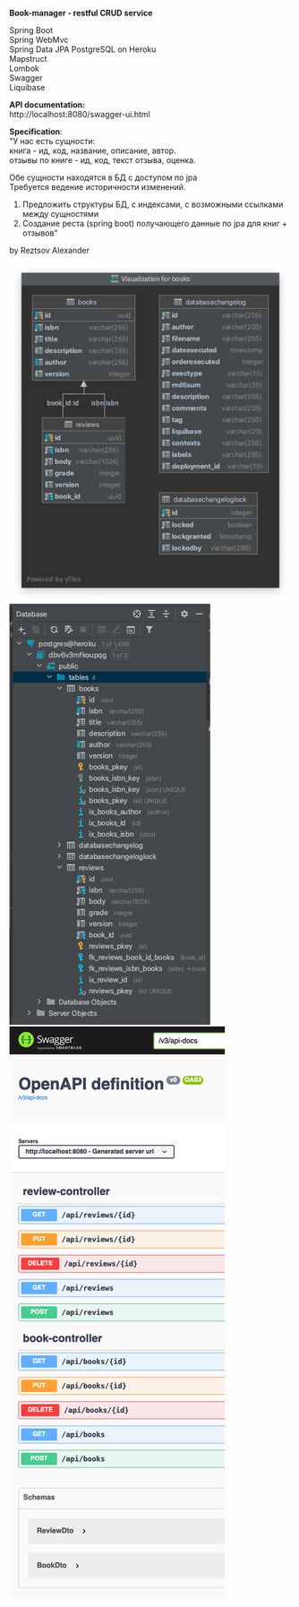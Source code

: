 **Book-manager - restful CRUD service**

Spring Boot  
Spring WebMvc  
Spring Data JPA
PostgreSQL on Heroku               
Mapstruct               
Lombok              
Swagger                         
Liquibase

****API documentation:****                  
http://localhost:8080/swagger-ui.html

**Specification**:                      
"У нас есть сущности:               
книга - ид, код, название, описание, автор.             
отзывы по книге - ид, код, текст отзыва, оценка.

Обе сущности находятся в БД с доступом по jpa               
Требуется ведение историчности изменений.
1. Предложить структуры БД, с индексами, с возможными ссылками между сущностями
2. Создание  реста (spring boot) получающего данные по jpa для книг + отзывов"

by Reztsov Alexander

![db_schema](src/main/resources/image/db_schema.png)
![db_indexes](src/main/resources/image/db.png)
![swagger](src/main/resources/image/swagger.png)